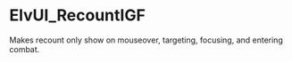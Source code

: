 # ElvUI_RecountIGF

Makes recount only show on mouseover, targeting, focusing, and entering combat.
